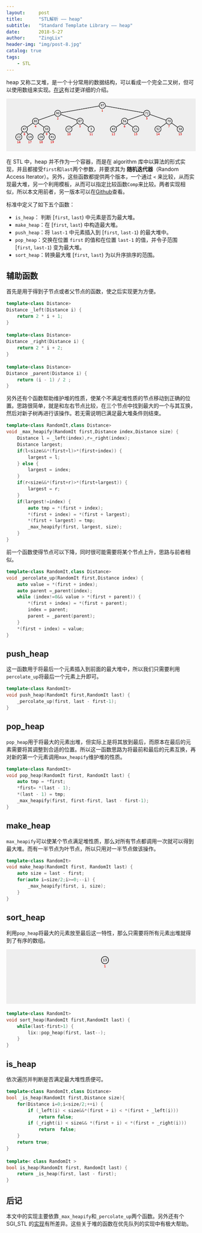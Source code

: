 ```yaml
---
layout:     post
title:      "STL解析 —— heap"
subtitle:   "Standard Template Library —— heap"
date:       2018-5-27
author:     "ZingLix"
header-img: "img/post-8.jpg"
catalog: true
tags:
    - STL
---
```


heap 又称二叉堆，是一个十分常用的数据结构，可以看成一个完全二叉树，但可以使用数组来实现。[在这](/2017/05/15/Heap/)有过更详细的介绍。

![heap.jpg](/img/in-post/Heap/heap.jpg)

在 STL 中，heap 并不作为一个容器，而是在 algorithm 库中以算法的形式实现，并且都接受`first`和`last`两个参数，并要求其为 **随机迭代器**（Random Access Iterator）。另外，这些函数都提供两个版本，一个通过 `<` 来比较，从而实现最大堆，另一个利用模板，从而可以指定比较函数`Comp`来比较。两者实现相似，所以本文用前者，另一版本可以在[Github](https://github.com/ZingLix/LixSTL/blob/master/LixSTL/src/algorithm/heap.hpp)查看。

标准中定义了如下五个函数：

- `is_heap`： 判断 [`first`, `last`) 中元素是否为最大堆。
- `make_heap`：在 [`first`, `last`) 中构造最大堆。
- `push_heap`：将 `last-1` 中元素插入到 [`first`, `last-1`) 的最大堆中。
- `pop_heap`：交换在位置 `first` 的值和在位置 `last-1` 的值，并令子范围 [`first`, `last-1`) 变为最大堆。
- `sort_heap`：转换最大堆 [`first`, `last`) 为以升序排序的范围。

## 辅助函数

首先是用于得到子节点或者父节点的函数，使之后实现更为方便。

```cpp
template<class Distance>
Distance _left(Distance i) {
    return 2 * i + 1;
}

template<class Distance>
Distance _right(Distance i) {
    return 2 * i + 2;
}

template<class Distance>
Distance _parent(Distance i) {
    return (i - 1) / 2 ;
}
```

另外还有个函数帮助维护堆的性质，使某个不满足堆性质的节点移动到正确的位置。思路很简单，就是和左右节点比较，在三个节点中找到最大的一个与其互换，然后对新子树再进行该操作。若无需说明已满足最大堆条件则结束。

```cpp
template<class RandomIt,class Distance>
void _max_heapify(RandomIt first,Distance index,Distance size) {
    Distance l = _left(index),r=_right(index);
    Distance largest;
    if(l<size&&*(first+l)>*(first+index)) {
        largest = l;
    } else {
        largest = index;
    }
    if(r<size&&*(first+r)>*(first+largest)) {
        largest = r;
    }
    if(largest!=index) {
        auto tmp = *(first + index);
        *(first + index) = *(first + largest);
        *(first + largest) = tmp;
        _max_heapify(first, largest, size);
    }
}
```

前一个函数使得节点可以下降，同时很可能需要将某个节点上升，思路与前者相似。

```cpp
template<class RandomIt,class Distance>
void _percolate_up(RandomIt first,Distance index) {
    auto value = *(first + index);
    auto parent =_parent(index);
    while (index!=0&& value > *(first + parent)) {
        *(first + index) = *(first + parent);
        index = parent;
        parent = _parent(parent);
    } 
    *(first + index) = value;
}
```

## push_heap

这一函数用于将最后一个元素插入到前面的最大堆中，所以我们只需要利用`percolate_up`将最后一个元素上升即可。

```cpp
template<class RandomIt>
void push_heap(RandomIt first,RandomIt last) {
    _percolate_up(first, last - first-1);
}
```

## pop_heap

`pop_heap`用于将最大的元素出堆，但实际上是将其放到最后，而原本在最后的元素需要将其调整到合适的位置。所以这一函数思路为将最前和最后的元素互换，再对新的第一个元素调用`max_heapify`维护堆的性质。

```cpp
template<class RandomIt>
void pop_heap(RandomIt first, RandomIt last) {
    auto tmp = *first;
    *first= *(last - 1);
    *(last - 1) = tmp;
    _max_heapify(first, first-first, last - first-1);
}
```

## make_heap

`max_heapify`可以使某个节点满足堆性质，那么对所有节点都调用一次就可以得到最大堆。而有一半节点为叶节点，所以只用对一半节点做该操作。

```cpp
template<class RandomIt>
void make_heap(RandomIt first, RandomIt last) {
    auto size = last - first;
    for(auto i=size/2;i>=0;--i) {
        _max_heapify(first, i, size);
    }
}
```

## sort_heap

利用`pop_heap`将最大的元素放至最后这一特性，那么只需要将所有元素出堆就得到了有序的数组。

![HeapSort.gif](/img/in-post/Heap/HeapSort.gif)

```cpp
template<class RandomIt>
void sort_heap(RandomIt first,RandomIt last) {
    while(last-first>1) {
        lix::pop_heap(first, last--);
    }
}
```

## is_heap

依次遍历并判断是否满足最大堆性质便可。

```cpp
template<class RandomIt,class Distance>
bool _is_heap(RandomIt first,Distance size){
    for(Distance i=0;i<size/2;++i) {
        if (_left(i) < size&&*(first + i) < *(first + _left(i))) 
            return false;
        if (_right(i) < size&& *(first + i) < *(first + _right(i))) 
            return  false;
    }
    return true;
}

template< class RandomIt >
bool is_heap(RandomIt first, RandomIt last) {
    return _is_heap(first, last - first);
}
```

## 后记

本文中的实现主要依靠`_max_heapify`和`_percolate_up`两个函数。另外还有个 SGI_STL 的[实现](https://github.com/ZingLix/LixSTL/blob/master/LixSTL/src/algorithm/heap.hpp#L108)有所差异。这些关于堆的函数在优先队列的实现中有极大帮助。

